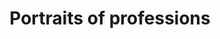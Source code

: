 ---
title: Portraits of professions
img: /img/portraits/mockup.jpg
kind: photo
spotlight: true
layout: case-detail
tags: cases
---